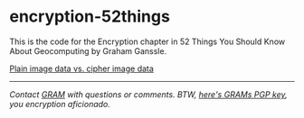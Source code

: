 # encryption-52things

This is the code for the Encryption chapter in 52 Things You Should Know About Geocomputing by Graham Ganssle.

[Plain image data vs. cipher image data](img/plain_v_cipher.png "Plain image data vs. cipher image data")

---

*Contact [GRAM](https://gra.m-gan.sl) with questions or comments. BTW, [here's GRAMs PGP key](https://pgp.mit.edu/pks/lookup?op=get&search=0x4594E5B8DC292909), you encryption aficionado.*
